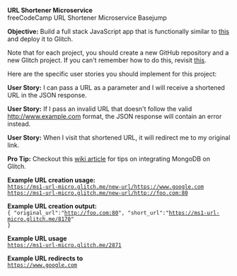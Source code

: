 <b>URL Shortener Microservice</b><br>
freeCodeCamp URL Shortener Microservice Basejump

<b>Objective:</b> Build a full stack JavaScript app that is functionally similar to <a href="https://little-url.herokuapp.com/">this</a> and deploy it to Glitch.

Note that for each project, you should create a new GitHub repository and a new Glitch project. If you can't remember how to do this, revisit <a href="https://freecodecamp.org/challenges/get-set-for-our-api-development-projects">this</a>.

Here are the specific user stories you should implement for this project:

<b>User Story:</b> I can pass a URL as a parameter and I will receive a shortened URL in the JSON response.

<b>User Story:</b> If I pass an invalid URL that doesn't follow the valid http://www.example.com format, the JSON response will contain an error instead.

<b>User Story:</b> When I visit that shortened URL, it will redirect me to my original link.

<b>Pro Tip:</b> Checkout this <a href="https://forum.freecodecamp.org/t/guide-for-using-mongodb-and-deploying-to-heroku/19347">wiki article</a> for tips on integrating MongoDB on Glitch.

<b>Example URL creation usage:</b><br>
<code>https://ms1-url-micro.glitch.me/new-url/https://www.google.com</code><br>
<code>https://ms1-url-micro.glitch.me/new-url/http://foo.com:80</code><br>

<b>Example URL creation output:</b><br>
<code>{ "original_url":"http://foo.com:80", "short_url":"https://ms1-url-micro.glitch.me/8170" }</code>


<b>Example URL usage</b><br>
<code>https://ms1-url-micro.glitch.me/2871</code>

<b>Example URL redirects to</b><br>
<code>https://www.google.com</code>